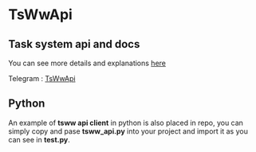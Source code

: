 # TsWwApi
## Task system api and docs

You can see more details and explanations [here](https://tsww.website/docs/)

Telegram : [TsWwApi](https://t.me/tswwapi)

## Python
An example of **tsww api client** in python is also placed in repo, you can simply copy and pase __tsww_api.py__ into your project and import it as you can see in __test.py__.
